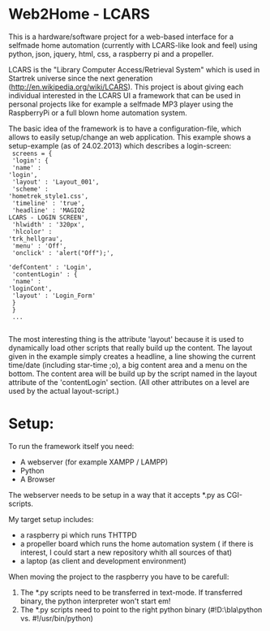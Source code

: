 Web2Home - LCARS
================

This is a hardware/software project for a web-based interface for a selfmade home automation (currently with LCARS-like look and feel) using python, json, jquery, html, css, a raspberry pi and a propeller.

LCARS is the "Library Computer Access/Retrieval System" which is used in Startrek universe since the next generation (http://en.wikipedia.org/wiki/LCARS).
This project is about giving each individual interested in the LCARS UI a framework that can be used in personal projects like for example a selfmade MP3 player using the RaspberryPi or a full blown home automation system.

The basic idea of the framework is to have a configuration-file, which allows to easily setup/change an web application.
This example shows a setup-example (as of 24.02.2013) which describes a login-screen:<br>
<code>
      screens = {<br>
        'login': {<br>
          'name'       : 'login',<br>
          'layout'     : 'Layout_001',<br>
          'scheme'     : 'hometrek_style1.css',<br>
          'timeline'   : 'true',<br>
          'headline'   : 'MAGIO2 LCARS - LOGIN SCREEN',<br>
          'hlwidth'    : '320px',<br>
          'hlcolor'    : 'trk_hellgrau',<br>
          'menu'       : 'Off',<br>
          'onclick'    : 'alert("Off");',<br>
          'defContent' : 'Login',<br>
          'contentLogin' : {<br>
            'name'       : 'loginCont',<br>
            'layout'     : 'Login_Form'<br>
          }<br>
        }<br>
        ...<br>
</code>

The most interesting thing is the attribute 'layout' because it is used to dynamically load other scripts that really build up the content. The layout given in the example simply creates a headline, a line showing the current time/date (including star-time ;o), a big content area and a menu on the bottom. The content area will be build up by the script named in the layout attribute of the 'contentLogin' section.
(All other attributes on a level are used by the actual layout-script.)

Setup:
======
To run the framework itself you need:
* A webserver (for example XAMPP / LAMPP)
* Python
* A Browser

The webserver needs to be setup in a way that it accepts *.py as CGI-scripts.

My target setup includes:
* a raspberry pi which runs THTTPD
* a propeller board which runs the home automation system ( if there is interest, I could start a new repository whith all sources of that)
* a laptop (as client and development environment)

When moving the project to the raspberry you have to be carefull:
1. The *.py scripts need to be transferred in text-mode. If transferred binary, the python interpreter won't start em!
2. The *.py scripts need to point to the right python binary (#!D:\bla\python vs. #!/usr/bin/python)
